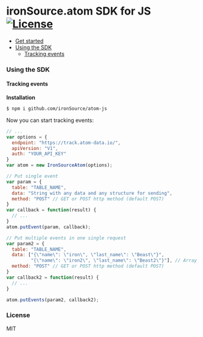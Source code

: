 # ironSource.atom SDK for JS [![License][license-image]][license-url]

- [Get started](https://atom.ironsrc.com/#/signup)
- [Using the SDK](#using-the-sdk)
  - [Tracking events](#tracking-event)

### Using the SDK

#### Tracking events
__Installation__
```sh
$ npm i github.com/ironSource/atom-js
```
Now you can start tracking events:
```js
// ...
var options = {
  endpoint: "https://track.atom-data.io/",
  apiVersion: "V1",
  auth: "YOUR_API_KEY"
}
var atom = new IronSourceAtom(options);

// Put single event
var param = {
  table: "TABLE_NAME",
  data: "String with any data and any structure for sending",
  method: "POST" // GET or POST http method (default POST)
}
var callback = function(result) {
  // ...
}
atom.putEvent(param, callback);

// Put multiple events in one single request
var param2 = {
  table: "TABLE_NAME",
  data: ["{\"name\": \"iron\", \"last_name\": \"Beast\"}",
         "{\"name\": \"iron2\", \"last_name\": \"Beast2\"}"], // Array of strings, the string can be any data of any structure
  method: "POST" // GET or POST http method (default POST)
}
var callback2 = function(result) {
  // ...
}

atom.putEvents(param2, callback2);

```


### License
MIT

[license-image]: https://img.shields.io/badge/license-MIT-blue.svg?style=flat-square
[license-url]: LICENSE
